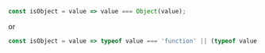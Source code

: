 ```javascript
const isObject = value => value === Object(value);
```

or

```javascript
const isObject = value => typeof value === 'function' || (typeof value === 'object' && value !== null);
```